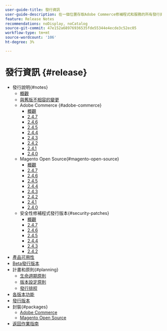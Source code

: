 ```yaml
---
user-guide-title: 發行資訊
user-guide-description: 在一個位置存取Adobe Commerce修補程式和服務的所有發行資訊。
feature: Release Notes
recommendations: noDisplay, noCatalog
source-git-commit: 47e152a68976936535fde55344e4ecde3c52ec05
workflow-type: tm+mt
source-wordcount: '106'
ht-degree: 3%

---
```



# 發行資訊 {#release}

- 發行說明{#notes}
   - [概觀](release-notes/overview.md)
   - [與舊版不相容的變更](backward-incompatible-changes.md)
   - Adobe Commerce {#adobe-commerce}
      - [概觀](release-notes/commerce/overview.md)
      - [2.4.7](release-notes/commerce/2-4-7.md)
      - [2.4.6](release-notes/commerce/2-4-6.md)
      - [2.4.5](release-notes/commerce/2-4-5.md)
      - [2.4.4](release-notes/commerce/2-4-4.md)
      - [2.4.3](release-notes/commerce/2-4-3.md)
      - [2.4.2](release-notes/commerce/2-4-2.md)
      - [2.4.1](release-notes/commerce/2-4-1.md)
      - [2.4.0](release-notes/commerce/2-4-0.md)
   - Magento Open Source{#magento-open-source}
      - [概觀](release-notes/open-source/overview.md)
      - [2.4.7](release-notes/open-source/2-4-7.md)
      - [2.4.6](release-notes/open-source/2-4-6.md)
      - [2.4.5](release-notes/open-source/2-4-5.md)
      - [2.4.4](release-notes/open-source/2-4-4.md)
      - [2.4.3](release-notes/open-source/2-4-3.md)
      - [2.4.2](release-notes/open-source/2-4-2.md)
      - [2.4.1](release-notes/open-source/2-4-1.md)
      - [2.4.0](release-notes/open-source/2-4-0.md)
   - 安全性修補程式發行版本{#security-patches}
      - [概觀](release-notes/security/overview.md)
      - [2.4.7](release-notes/security/2-4-7-patches.md)
      - [2.4.6](release-notes/security/2-4-6-patches.md)
      - [2.4.5](release-notes/security/2-4-5-patches.md)
      - [2.4.4](release-notes/security/2-4-4-patches.md)
      - [2.4.3](release-notes/security/2-4-3-patches.md)
      - [2.4.2](release-notes/security/2-4-2-patches.md)
- [產品可用性](product-availability.md)
- [Beta發行版本](beta.md)
- 計畫和原則{#planning}
   - [生命週期原則](lifecycle-policy.md)
   - [版本設定原則](versioning-policy.md)
   - [發行排程](schedule.md)
- [各版本功能](features.md)
- [發行版本](versions.md)
- 封裝{#packages}
   - [Adobe Commerce](packages/adobe-commerce.md)
   - [Magento Open Source](packages/magento-open-source.md)
- [返回作業指南](https://experienceleague.adobe.com/docs/commerce-operations/operational-guides/home.html)
